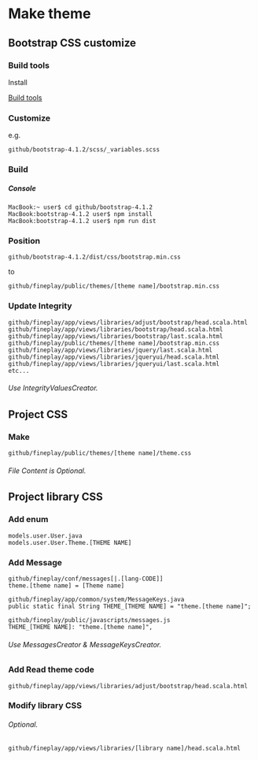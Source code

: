 Make theme
=======

Bootstrap CSS customize
----------

### Build tools ###

Install

[Build tools](https://getbootstrap.com/docs/4.1/getting-started/build-tools/)

### Customize ###

e.g.

	github/bootstrap-4.1.2/scss/_variables.scss

### Build ###

##### Console #####

	MacBook:~ user$ cd github/bootstrap-4.1.2
	MacBook:bootstrap-4.1.2 user$ npm install
	MacBook:bootstrap-4.1.2 user$ npm run dist

### Position ###

	github/bootstrap-4.1.2/dist/css/bootstrap.min.css

to

	github/fineplay/public/themes/[theme name]/bootstrap.min.css

### Update Integrity ###

	github/fineplay/app/views/libraries/adjust/bootstrap/head.scala.html
	github/fineplay/app/views/libraries/bootstrap/head.scala.html
	github/fineplay/app/views/libraries/bootstrap/last.scala.html
	github/fineplay/public/themes/[theme name]/bootstrap.min.css
	github/fineplay/app/views/libraries/jquery/last.scala.html
	github/fineplay/app/views/libraries/jqueryui/head.scala.html
	github/fineplay/app/views/libraries/jqueryui/last.scala.html
	etc...

###### Use IntegrityValuesCreator.

Project CSS
----------

### Make ###

	github/fineplay/public/themes/[theme name]/theme.css

###### File Content is Optional.

Project library CSS
----------

### Add enum ###

	models.user.User.java
	models.user.User.Theme.[THEME NAME]

### Add Message ###

	github/fineplay/conf/messages[|.[lang-CODE]]
	theme.[theme name] = [Theme name]

	github/fineplay/app/common/system/MessageKeys.java
	public static final String THEME_[THEME NAME] = "theme.[theme name]";

	github/fineplay/public/javascripts/messages.js
	THEME_[THEME NAME]: "theme.[theme name]",

###### Use MessagesCreator & MessageKeysCreator.

### Add Read theme code ###

	github/fineplay/app/views/libraries/adjust/bootstrap/head.scala.html

### Modify library CSS ###
###### Optional.

	github/fineplay/app/views/libraries/[library name]/head.scala.html
